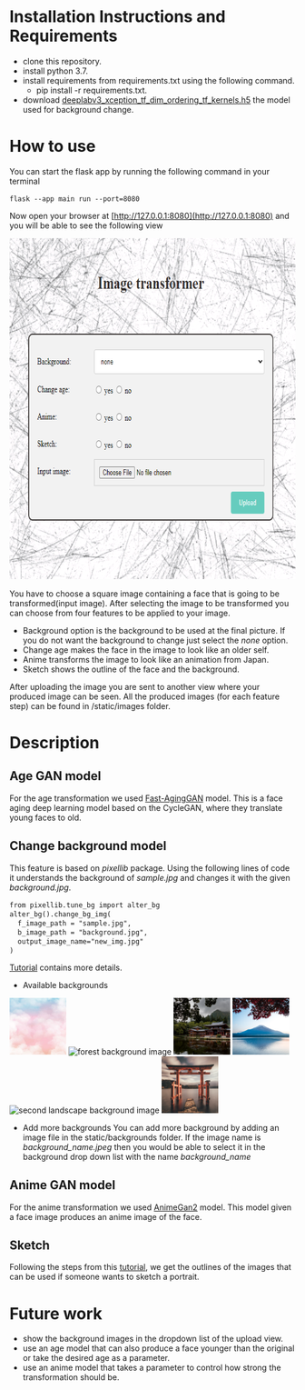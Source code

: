 # Installation Instructions and Requirements

- clone this repository.
- install python 3.7.
- install requirements from requirements.txt using the following command.
  - pip install -r requirements.txt.
- download [deeplabv3_xception_tf_dim_ordering_tf_kernels.h5](https://github.com/ayoolaolafenwa/PixelLib/releases/download/1.1/deeplabv3_xception_tf_dim_ordering_tf_kernels.h5) the model used for background change.

# How to use

You can start the flask app by running the following command in your terminal

    flask --app main run --port=8080

Now open your browser at [http://127.0.0.1:8080](http://127.0.0.1:8080) and you will be able to see the following view

<img src="./templates/upload_view.png" alt="upload view image" style="height: 600px; width:700px;"/>

You have to choose a square image containing a face that is going to be transformed(input image).
After selecting the image to be transformed you can choose from four features to be applied to your image.
- Background option is the background to be used at the final picture. If you do not want the background to change just select the *none* option. 
- Change age makes the face in the image to look like an older self.
- Anime transforms the image to look like an animation from Japan.
- Sketch shows the outline of the face and the background.

After uploading the image you are sent to another view where your produced image can be seen. All the produced images (for each feature step) can be found in /static/images folder.

# Description

## Age GAN model
For the age transformation we used [Fast-AgingGAN](https://github.com/HasnainRaz/Fast-AgingGAN) model.
This is a face aging deep learning model based on the CycleGAN, where they translate young faces to old.

## Change background model

This feature is based on *pixellib* package. Using the following lines of code it understands the background of *sample.jpg* and changes it with the given *background.jpg*.  
    
    from pixellib.tune_bg import alter_bg
    alter_bg().change_bg_img(
      f_image_path = "sample.jpg",
      b_image_path = "background.jpg",
      output_image_name="new_img.jpg"
    )

[Tutorial](https://towardsdatascience.com/change-the-background-of-any-image-with-5-lines-of-code-23a0ef10ce9a) contains more details.

- Available backgrounds

<img src="./static/backgrounds/cloud.jpg" alt="clouds background image" style="height: 100px; width:100px;"/>
<img src="./static/backgrounds/forest.jpg" alt="forest background image" style="height: 100px; width:100px;"/>
<img src="./static/backgrounds/house.jpg" alt="house background image" style="height: 100px; width:100px;"/>
<img src="./static/backgrounds/landscape_1.jpg" alt="first landscape background image" style="height: 100px; width:100px;"/>
<img src="./static/backgrounds/landscape_2.jpg" alt="second landscape background image" style="height: 100px; width:100px;"/>
<img src="./static/backgrounds/tirii_gate.jpg" alt="tirii gate background image" style="height: 100px; width:100px;"/>

- Add more backgrounds
You can add more background by adding an image file in the static/backgrounds folder. If the image name is *background_name.jpeg* then you would be able to select it in the background drop down list with the name *background_name*

## Anime GAN model

For the anime transformation we used [AnimeGan2](https://github.com/bryandlee/animegan2-pytorch) model.
This model given a face image produces an anime image of the face.

## Sketch

Following the steps from this [tutorial](https://www.geeksforgeeks.org/convert-image-into-sketch/), we get the outlines of the images that can be used if someone wants to sketch a portrait.  

# Future work
- show the background images in the dropdown list of the upload view.
- use an age model that can also produce a face younger than the original or take the desired age as a parameter.
- use an anime model that takes a parameter to control how strong the transformation should be.